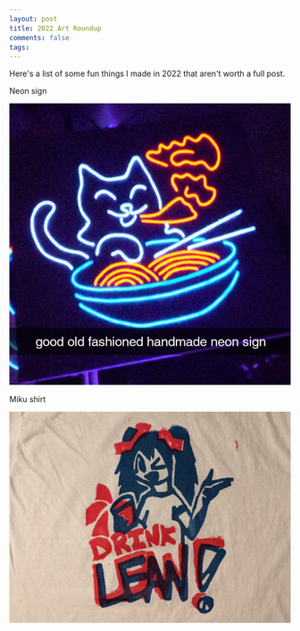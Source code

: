 ```yaml
---
layout: post
title: 2022 Art Roundup
comments: false
tags: 
---
```


Here's a list of some fun things I made in 2022 that aren't worth a full post.

Neon sign

![](./2022_assets/20220130.jpg)

Miku shirt

![](./2022_assets/20220623.jpg)